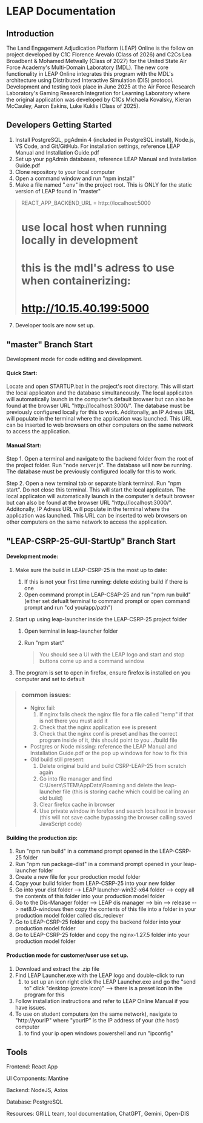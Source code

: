 # LEAP Documentation
## Introduction

The Land Engagement Adjudication Platform (LEAP) Online is the follow on project developed by C1C Florence Arevalo (Class of 2026) and C2Cs Lea Broadbent & Mohamed Metwally​ (Class of 2027) for the United State Air Force Academy's Multi-Domain Laboratory (MDL). The new core functionality in LEAP Online integrates this program with the MDL's architecture using Distributed Interactive Simulation (DIS) protocol. Development and testing took place in June 2025 at the Air Force Research Laboratory's Gaming Research Integration for Learning Laboratory where the original application was developed by C1Cs Michaela Kovalsky, Kieran McCauley, Aaron Eakins, Luke Kuklis (Class of 2025).

## Developers Getting Started

1. Install PostgreSQL, pgAdmin 4 (included in PostgreSQL install), Node.js, VS Code, and Git/GitHub. For installation settings, reference LEAP Manual and Installation Guide.pdf
2. Set up your pgAdmin databases, reference LEAP Manual and Installation Guide.pdf
3. Clone repository to your local computer
4. Open a command window and run "npm install"
6. Make a file named ".env" in the project root. This is ONLY for the static version of LEAP found in "master" 
> REACT_APP_BACKEND_URL = http://localhost:5000
> # use local host when running locally in development
> # this is the mdl's adress to use when containerizing:
> # http://10.15.40.199:5000
7. Developer tools are now set up. 


## "master" Branch Start
Development mode for code editing and development. 

#### Quick Start: 

Locate and open STARTUP.bat in the project's root directory. This will start the local applicaton and the database simultaneously. The local applicaton will automatically launch in the computer's default browser but can also be found at the browser URL "http://localhost:3000/". The database must be previously configured locally for this to work. Additonally, an IP Adress URL will populate in the terminal where the application was launched. This URL can be inserted to web browsers on other computers on the same network to access the application.

#### Manual Start:

Step 1. Open a terminal and navigate to the backend folder from the root of the project folder. Run "node server.js". The database will now be running. The database must be previously configured locally for this to work.

Step 2. Open a new terminal tab or separate blank terminal. Run "npm start". Do not close this terminal. This will start the local applicaton. The local applicaton will automatically launch in the computer's default browser but can also be found at the browser URL "http://localhost:3000/". Additonally, IP Adress URL will populate in the terminal where the application was launched. This URL can be inserted to web browsers on other computers on the same network to access the application.

## "LEAP-CSRP-25-GUI-StartUp" Branch Start

#### Development mode:
1. Make sure the build in LEAP-CSRP-25 is the most up to date:
    1. If this is not your first time running: delete existing build if there is one
    2. Open command prompt in LEAP-CSAP-25 and run "npm run build"
        (either set defualt terminal to command prompt or open command prompt and run "cd you/app/path")
2. Start up using leap-launcher inside the LEAP-CSRP-25 project folder
    1. Open terminal in leap-launcher folder
    2. Run "npm start"
    
        > You should see a UI with the LEAP logo and start and stop buttons come up and a command window

3. The program is set to open in firefox, ensure firefox is installed on you computer and set to default
 
>### common issues:
> 
>* Nginx fail:
>    1. If nginx fails check the nginx file for a file called "temp" if that is not there you must add it
>    2. Check that the nginx application exe is present
>    3. Check that the nginx conf is preset and has the correct program inside of it, this should point to you ../build file
>* Postgres or Node missing: reference the LEAP Manual and Installation Guide.pdf or the pop up windows for how to fix this
>* Old build still present:
>    1. Delete original build and build CSRP-LEAP-25 from scratch again
>    2. Go into file manager and find C:\Users\STEM\AppData\Roaming and delete the leap-launcher file (this is storing cache which could be calling an old build)
>    3. Clear firefox cache in browser
>    4. Use private window in forefox and search localhost in browser (this will not save cache bypassing the browser calling saved JavaScript code)

#### Building the production zip:
1. Run "npm run build" in a command prompt opened in the LEAP-CSRP-25 folder
2. Run "npm run package-dist" in a command prompt opened in your leap-launcher folder
3. Create a new file for your production model folder
4. Copy your build folder from LEAP-CSRP-25 into your new folder
5. Go into your dist folder --> LEAP launcher-win32-x64 folder --> copy all the contents of this folder into your production model folder
6. Go to the Dis-Manager folder --> LEAP dis manager --> bin --> release --> net8.0-windows then copy the contents of this file into a folder in your production model folder called dis_reciever
7. Go to LEAP-CSRP-25 folder and copy the backend folder into your production model folder
8. Go to LEAP-CSRP-25 folder and copy the nginx-1.27.5 folder into your production model folder
 
 
#### Production mode for customer/user use set up.
1. Download and extract the .zip file
2. Find LEAP Launcher.exe with the LEAP logo and double-click to run
    1. to set up an icon right click the LEAP Launcher.exe and go the "send to" click "desktop (create icon)" --> there is a preset icon in the program for this
3. Follow installation instructions and refer to LEAP Online Manual if you have issues.
4. To use on student computers (on the same network), navigate to "http://yourIP" where "yourIP" is the IP address of your (the host) computer
    1. to find your ip open windows powershell and run "ipconfig"

## Tools
Frontend: React App

UI Components: Mantine

Backend: NodeJS, Axios

Database: PostgreSQL

Resources: GRILL team, tool documentation, ChatGPT, Gemini, Open-DIS
